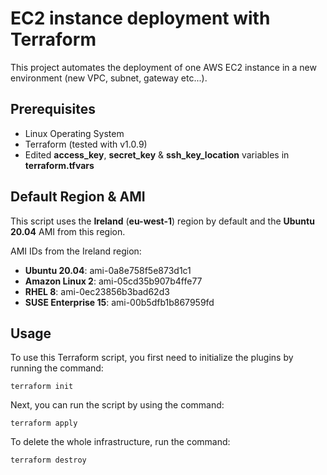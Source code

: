 # EC2 instance deployment with Terraform

This project automates the deployment of one AWS EC2 instance in a new environment (new VPC, subnet, gateway etc...).

## Prerequisites

* Linux Operating System
* Terraform (tested with v1.0.9)
* Edited **access_key**, **secret_key** & **ssh_key_location** variables in **terraform.tfvars**

## Default Region & AMI

This script uses the **Ireland** (**eu-west-1**) region by default and the **Ubuntu 20.04** AMI from this region.

AMI IDs from the Ireland region:
* **Ubuntu 20.04**: ami-0a8e758f5e873d1c1
* **Amazon Linux 2**: ami-05cd35b907b4ffe77
* **RHEL 8**: ami-0ec23856b3bad62d3
* **SUSE Enterprise 15**: ami-00b5dfb1b867959fd

## Usage

To use this Terraform script, you first need to initialize the plugins by running the command:

```shell
terraform init
```

Next, you can run the script by using the command:

```shell
terraform apply
```

To delete the whole infrastructure, run the command:

```shell
terraform destroy
```